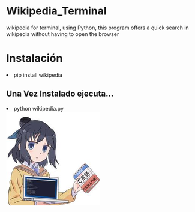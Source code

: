# Wikipedia_Terminal
wikipedia for terminal, using Python, this program offers a quick search in wikipedia without having to open the browser
<h1>Instalación</h1>
<li>pip install wikipedia</li>
<h2>Una Vez Instalado ejecuta...</h2>
<li>python wikipedia.py</li>
<img src="https://github.com/Kris011/Wikipedia_Terminal/blob/main/images.jpeg">
